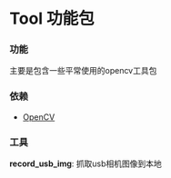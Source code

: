 # Tool 功能包

### 功能

主要是包含一些平常使用的opencv工具包

### 依赖

- [OpenCV](https://github.com/opencv/opencv)

### 工具

**record_usb_img**: 抓取usb相机图像到本地